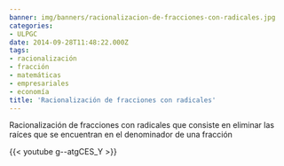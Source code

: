 ```yaml
---
banner: img/banners/racionalizacion-de-fracciones-con-radicales.jpg
categories:
- ULPGC
date: 2014-09-28T11:48:22.000Z
tags:
- racionalización
- fracción
- matemáticas
- empresariales
- economía
title: 'Racionalización de fracciones con radicales'
---
```


Racionalización de fracciones con radicales que consiste en eliminar las raíces que se encuentran en el denominador de una fracción

{{< youtube g--atgCES_Y >}}
